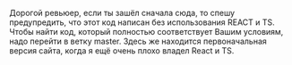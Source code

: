 Дорогой ревьюер, если ты зашёл сначала сюда, то спешу предупредить, что этот код написан без использования REACT и TS. Чтобы найти код, который полностью соответствует Вашим условиям, надо перейти в ветку master. Здесь же находится первоначальная версия сайта, когда я ещё очень плохо владел React и TS.
